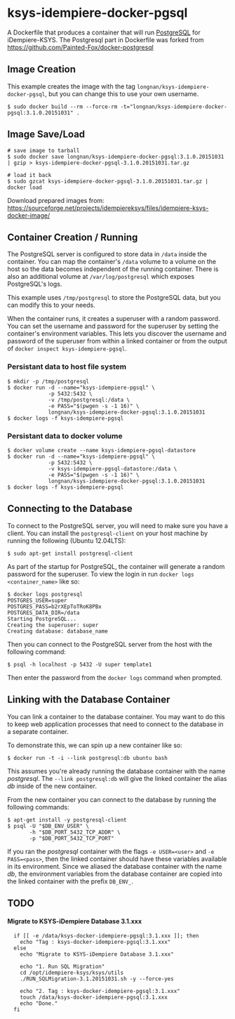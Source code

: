 # ksys-idempiere-docker-pgsql

A Dockerfile that produces a container that will run [PostgreSQL][postgresql] for iDempiere-KSYS.
The Postgresql part in Dockerfile was forked from https://github.com/Painted-Fox/docker-postgresql

[postgresql]: http://www.postgresql.org/

## Image Creation

This example creates the image with the tag `longnan/ksys-idempiere-docker-pgsql`, but you can
change this to use your own username.

```
$ sudo docker build --rm --force-rm -t="longnan/ksys-idempiere-docker-pgsql:3.1.0.20151031" .
```

## Image Save/Load

```
# save image to tarball
$ sudo docker save longnan/ksys-idempiere-docker-pgsql:3.1.0.20151031 | gzip > ksys-idempiere-docker-pgsql-3.1.0.20151031.tar.gz

# load it back
$ sudo gzcat ksys-idempiere-docker-pgsql-3.1.0.20151031.tar.gz | docker load 
```

Download prepared images from:
https://sourceforge.net/projects/idempiereksys/files/idempiere-ksys-docker-image/

## Container Creation / Running

The PostgreSQL server is configured to store data in `/data` inside the
container.  You can map the container's `/data` volume to a volume on the host
so the data becomes independent of the running container. There is also an 
additional volume at `/var/log/postgresql` which exposes PostgreSQL's logs.

This example uses `/tmp/postgresql` to store the PostgreSQL data, but you can
modify this to your needs.

When the container runs, it creates a superuser with a random password.  You
can set the username and password for the superuser by setting the container's
environment variables.  This lets you discover the username and password of the
superuser from within a linked container or from the output of 
`docker inspect ksys-idempiere-pgsql`.

### Persistant data to host file system

``` shell
$ mkdir -p /tmp/postgresql
$ docker run -d --name="ksys-idempiere-pgsql" \
             -p 5432:5432 \
             -v /tmp/postgresql:/data \
             -e PASS="$(pwgen -s -1 16)" \
             longnan/ksys-idempiere-docker-pgsql:3.1.0.20151031
$ docker logs -f ksys-idempiere-pgsql
```

### Persistant data to docker volume

``` shell
$ docker volume create --name ksys-idempiere-pgsql-datastore
$ docker run -d --name="ksys-idempiere-pgsql" \
             -p 5432:5432 \
             -v ksys-idempiere-pgsql-datastore:/data \
             -e PASS="$(pwgen -s -1 16)" \
             longnan/ksys-idempiere-docker-pgsql:3.1.0.20151031
$ docker logs -f ksys-idempiere-pgsql
```

## Connecting to the Database

To connect to the PostgreSQL server, you will need to make sure you have
a client.  You can install the `postgresql-client` on your host machine by
running the following (Ubuntu 12.04LTS):

``` shell
$ sudo apt-get install postgresql-client
```

As part of the startup for PostgreSQL, the container will generate a random
password for the superuser.  To view the login in run `docker logs <container_name>` like so:

``` shell
$ docker logs postgresql
POSTGRES_USER=super
POSTGRES_PASS=b2rXEpToTRoK8PBx
POSTGRES_DATA_DIR=/data
Starting PostgreSQL...
Creating the superuser: super
Creating database: database_name
```

Then you can connect to the PostgreSQL server from the host with the following
command:

``` shell
$ psql -h localhost -p 5432 -U super template1
```

Then enter the password from the `docker logs` command when prompted.

## Linking with the Database Container

You can link a container to the database container.  You may want to do this to
keep web application processes that need to connect to the database in
a separate container.

To demonstrate this, we can spin up a new container like so:

``` shell
$ docker run -t -i --link postgresql:db ubuntu bash
```

This assumes you're already running the database container with the name
*postgresql*.  The `--link postgresql:db` will give the linked container the
alias *db* inside of the new container.

From the new container you can connect to the database by running the following
commands:

``` shell
$ apt-get install -y postgresql-client
$ psql -U "$DB_ENV_USER" \
       -h "$DB_PORT_5432_TCP_ADDR" \
       -p "$DB_PORT_5432_TCP_PORT"
```

If you ran the *postgresql* container with the flags `-e USER=<user>` and `-e
PASS=<pass>`, then the linked container should have these variables available
in its environment.  Since we aliased the database container with the name
*db*, the environment variables from the database container are copied into the
linked container with the prefix `DB_ENV_`.
## TODO

#### Migrate to KSYS-iDempiere Database 3.1.xxx

``` shell
  if [[ -e /data/ksys-docker-idempiere-pgsql:3.1.xxx ]]; then
	echo "Tag : ksys-docker-idempiere-pgsql:3.1.xxx"	
  else
	echo "Migrate to KSYS-iDempiere Database 3.1.xxx"

	echo "1. Run SQL Migration"
    cd /opt/idempiere-ksys/ksys/utils
    ./RUN_SQLMigration-3.1.20151031.sh -y --force-yes
	
	echo "2. Tag : ksys-docker-idempiere-pgsql:3.1.xxx"
	touch /data/ksys-docker-idempiere-pgsql:3.1.xxx
	echo "Done."	
  fi
```